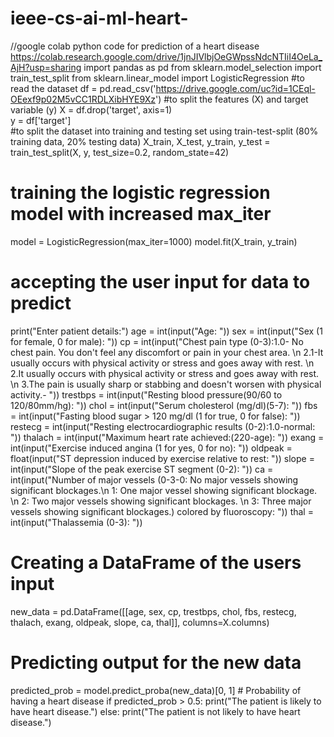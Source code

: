 # ieee-cs-ai-ml-heart-
//google colab python code for prediction of a heart disease
https://colab.research.google.com/drive/1jnJIVlbjOeGWpssNdcNTIiI4OeLa_AjH?usp=sharing
import pandas as pd
from sklearn.model_selection import train_test_split
from sklearn.linear_model import LogisticRegression
#to read the dataset
df = pd.read_csv('https://drive.google.com/uc?id=1CEql-OEexf9p02M5vCC1RDLXibHYE9Xz')
#to split the features (X) and target variable (y)
X = df.drop('target', axis=1)  
y = df['target']  
#to split the dataset into training and testing set using train-test-split (80% training data, 20% testing data)
X_train, X_test, y_train, y_test = train_test_split(X, y, test_size=0.2, random_state=42)
# training the logistic regression model with increased max_iter
model = LogisticRegression(max_iter=1000)
model.fit(X_train, y_train)
# accepting the user input for data to predict
print("Enter patient details:")
age = int(input("Age: "))
sex = int(input("Sex (1 for female, 0 for male): "))
cp = int(input("Chest pain type (0-3):1.0- No chest pain. You don't feel any discomfort or pain in your chest area. \n 2.1-It usually occurs with physical activity or stress and goes away with rest. \n 2.It usually occurs with physical activity or stress and goes away with rest. \n 3.The pain is usually sharp or stabbing and doesn't worsen with physical activity.- "))
trestbps = int(input("Resting blood pressure(90/60 to 120/80mm/hg): "))
chol = int(input("Serum cholesterol (mg/dl)(5-7): "))
fbs = int(input("Fasting blood sugar > 120 mg/dl (1 for true, 0 for false): "))
restecg = int(input("Resting electrocardiographic results (0-2):1.0-normal: "))
thalach = int(input("Maximum heart rate achieved:(220-age): "))
exang = int(input("Exercise induced angina (1 for yes, 0 for no): "))
oldpeak = float(input("ST depression induced by exercise relative to rest: "))
slope = int(input("Slope of the peak exercise ST segment (0-2): "))
ca = int(input("Number of major vessels (0-3-0: No major vessels showing significant blockages.\n 1: One major vessel showing significant blockage. \n 2: Two major vessels showing significant blockages. \n 3: Three major vessels showing significant blockages.) colored by fluoroscopy: "))
thal = int(input("Thalassemia (0-3): "))
# Creating a DataFrame of the users input
new_data = pd.DataFrame([[age, sex, cp, trestbps, chol, fbs, restecg, thalach, exang, oldpeak, slope, ca, thal]], 
                        columns=X.columns)
# Predicting output for the new data
predicted_prob = model.predict_proba(new_data)[0, 1]  # Probability of having a heart disease
if predicted_prob > 0.5:
    print("The patient is likely to have heart disease.")
else:
    print("The patient is not likely to have heart disease.")
